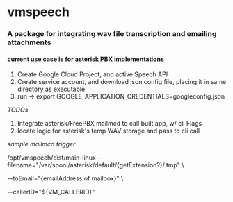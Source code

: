 # vmspeech

### A package for integrating wav file transcription and emailing attachments
#### current use case is for asterisk PBX implementations

1. Create Google Cloud Project, and active Speech API
2. Create service account, and download json config file, placing it in same directory as executable
3. run -> export GOOGLE_APPLICATION_CREDENTIALS=googleconfig.json

_TODOs_
1. Integrate asterisk/FreePBX mailmcd to call built app, w/ cli Flags
2. locate logic for asterisk's temp WAV storage and pass to cli call

_sample mailmcd trigger_

/opt/vmspeech/dist/main-linux --filename="/var/spool/asterisk/default/{getExtension?}/.tmp" \\

--toEmail="{emailAddress of mailbox}" \\

--callerID="${VM_CALLERID}"
